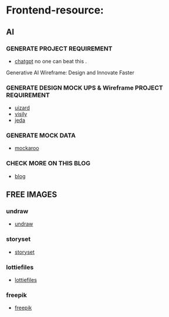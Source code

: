 # Frontend-resource:

## AI

### GENERATE PROJECT REQUIREMENT

- [chatgpt](https://chat.openai.com/) no one can beat this .

Generative AI Wireframe: Design and Innovate Faster

### GENERATE DESIGN MOCK UPS & Wireframe PROJECT REQUIREMENT

- [uizard](https://uizard.io/)
- [visily](https://www.visily.ai/ai-ui-design-generator/)
- [jeda](https://www.jeda.ai/generative-ai-wireframe)

### GENERATE MOCK DATA

- [mockaroo](https://www.mockaroo.com/)

### CHECK MORE ON THIS BLOG

- [blog](https://careerfoundry.com/en/blog/ui-design/ai-tools-for-ui-design/)

## FREE IMAGES

### undraw

- [undraw](https://undraw.co/illustrations)

### storyset

- [storyset](https://storyset.com/)

### lottiefiles

- [lottiefiles](https://lottiefiles.com)

### freepik

- [freepik](https://www.freepik.com/)
